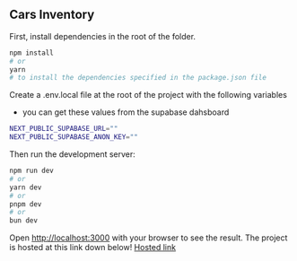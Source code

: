 ## Cars Inventory

First, install dependencies in the root of the folder.

```bash
npm install
# or
yarn
# to install the dependencies specified in the package.json file
```

Create a .env.local file at the root of the project with the following variables
- you can get these values from the supabase dahsboard
  
```bash
NEXT_PUBLIC_SUPABASE_URL=""
NEXT_PUBLIC_SUPABASE_ANON_KEY=""
```

Then run the development server:

```bash
npm run dev
# or
yarn dev
# or
pnpm dev
# or
bun dev
```

Open [http://localhost:3000](http://localhost:3000) with your browser to see the result.
The project is hosted at this link down below!
[Hosted link](https://carsinventory.vercel.app/)  

